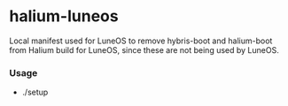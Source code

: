 # halium-luneos

Local manifest used for LuneOS to remove hybris-boot and halium-boot from Halium build for LuneOS, since these are not being used by LuneOS.

### Usage

* ./setup
